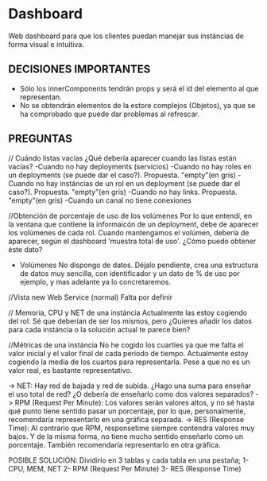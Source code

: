 # Dashboard
Web dashboard para que los clientes puedan manejar sus instáncias de forma visual e intuitiva.

DECISIONES IMPORTANTES
---------------------------------------------------------
- Sólo los innerComponents tendrán props y será el id del elemento al que representan.
- No se obtendrán elementos de la estore complejos (Objetos), ya que se ha comprobado que puede dar problemas al refrescar.


PREGUNTAS
---------------------------------------------------------
// Cuándo listas vacías
¿Qué debería aparecer cuando las listas están vacías? 
-Cuando no hay deployments (servicios)
-Cuando no hay roles en un deployments (se puede dar el caso?). Propuesta. "empty"(en gris)
-Cuando no hay instáncias de un rol en un deployment (se puede dar el caso?). Propuesta. "empty"(en gris)
-Cuando no hay links. Propuesta. "empty"(en gris)
-Cuando un canal no tiene conexiones

//Obtención de porcentaje de uso de los volúmenes
Por lo que entendí, en la ventana que contiene la informaicón de un deployment, debe de aparecer los volúmenes de cada rol.
Cuando mantengamos el volúmen, debería de aparecer, según el dashboard 'muestra total de uso'.
¿Cómo puedo obtener éste dato?
* Volúmenes
No dispongo de datos. Déjalo pendiente, crea una estructura de datos muy sencilla,
con identificador y un dato de % de uso por ejemplo, y mas adelante ya lo concretaremos.

//Vista new Web Service (normal)
Falta por definir

// Memoria, CPU y NET de una instáncia
Actualmente las estoy cogiendo del rol. Sé que deberían de ser los mismos, pero ¿Quieres añadir los datos para cada instáncia o la solución actual te parece bien?

//Métricas de una instáncia
No he cogido los cuarties ya que me falta el valor inicial y el valor final de cada periodo de tiempo.
Actualmente estoy cogiendo la media de los cuartos para representarla.
Pese a que no es un valor real, es bastante representativo.

-> NET: Hay red de bajada y red de subida. ¿Hago una suma para enseñar el uso total de red? ¿O debería de enseñarlo como dos
valores separados?
-> RPM (Request Per Minute): Los valores serán valores altos, y no sé hasta qué punto tiene sentido pasar un
porcentaje, por lo que, personalmente, recomendaría representarlo en una gráfica separada.
-> RES (Response Time): Al contrario que RPM, responsetime siempre contendrá valores muy bajos. Y de la misma forma,
no tiene mucho sentido enseñarlo como un porcentaje. También recomendaría representarlo en otra gráfica.

POSIBLE SOLUCIÓN:
    Dividirlo en 3 tablas y cada tabla en una pestaña;
        1- CPU, MEM, NET
        2- RPM (Request Per Minute)
        3- RES (Response Time)
